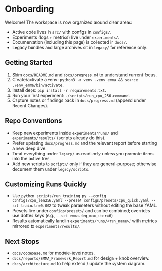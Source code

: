 # Onboarding

Welcome! The workspace is now organized around clear areas:
- Active code lives in `src/` with configs in `configs/`.
- Experiments (logs + metrics) live under `experiments/`.
- Documentation (including this page) is collected in `docs/`.
- Legacy bundles and large archives sit in `legacy/` for reference only.

## Getting Started
1. Skim `docs/README.md` and `docs/progress.md` to understand current focus.
2. Create/activate a venv: `python3 -m venv .venv_emma && source .venv_emma/bin/activate`.
3. Install deps: `pip install -r requirements.txt`.
4. Run your first experiment: `./scripts/run_cpu_256.command`.
5. Capture notes or findings back in `docs/progress.md` (append under Recent Changes).

## Repo Conventions
- Keep new experiments inside `experiments/runs/` and `experiments/results/` (scripts already do this).
- Prefer updating `docs/progress.md` and the relevant report before starting a new deep dive.
- Treat everything under `legacy/` as read-only unless you promote items into the active tree.
- Add new scripts to `scripts/` only if they are general-purpose; otherwise document them under `legacy/scripts`.

## Customizing Runs Quickly
- Use `python scripts/run_training.py --config configs/cpu_len256.yaml --preset configs/presets/cpu_quick.yaml --set train.lr=0.002` to tweak parameters without editing the base YAML.
- Presets live under `configs/presets/` and can be combined; overrides use dotted keys (e.g., `--set emma.deq_max_iter=6`).
- Results automatically land in `experiments/runs/<run_name>/` with metrics mirrored to `experiments/results/`.

## Next Stops
- `docs/codebase.md` for module-level notes.
- `docs/reports/EMMA_Framework_Report.md` for design + knob overview.
- `docs/architecture.md` to help extend / update the system diagram.

